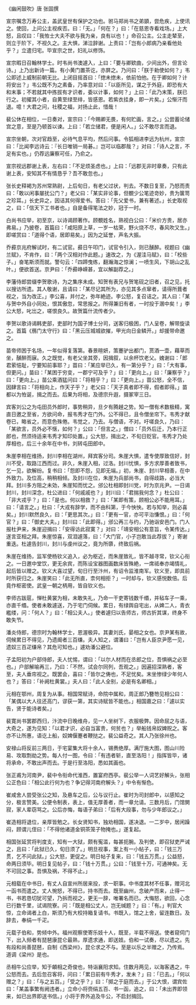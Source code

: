 《幽闲鼓吹》唐 张固撰  

宣宗嘱念万寿公主，盖武皇世有保护之功也。驸马郑尚书之弟顗，尝危疾，上使讯之。使回，上问公主视疾否。曰：「无。」「何在？」曰：「在慈恩寺看戏场。」上大怒，且叹曰：「我恠士大夫不欲与我为亲，良有以也！」命召公主。公主走辇至，则立于阶下，不视久之。主大惧，涕泣辞谢。上责曰：「岂有小郎病乃亲看他处乎？」立遣归宅。毕宣宗之世，妇礼以修饰。  

宣宗暇日召翰林学士。时韦尚书澳遽入，上曰：「要与卿欵曲，少间出外，但言论诗。」上乃出新诗一篇。有小黄门置茶讫，亦屏之。乃问曰：「朕于勑使如何？」韦公即述上威制前朝无比。上闭目摇首曰：「揔未揔未，依前怕他。在于卿如何？计将安出？」韦公既不为之素备，乃率意对曰：「以臣所见，谋之于外庭，即恐有大和末事；不若就其中拣拔有才识者，委以计事，如何？」上曰：「此乃末策，朕已行之。初擢其小者，自黄至绿至绯，皆感恩。若紫衣挂身，即一片矣。」公惭汗而退。噫！大君之问，社稷之福，对扬止此，惜哉！  

裴公休在相位，一日奏对，宣宗曰：「今赐卿无畏，有何贮画，言之。」公尝蓄论储宫之意，至是乃顿首以谏。上曰：「若立储君，便是闲人。」公不敢尽言而退。  

宣宗坐朝，次对官趋至，必待气息平均，然后问事。令狐相进李远为杭州，宣宗曰：「比闻李远诗云：『长日唯销一局碁。』岂可以临郡哉？」对曰：「诗人之言，不足有实也。」仍荐远廉察可任，乃俞之。  

宣宗视远郡谢上表，左右曰：「不足烦圣虑也。」上曰：「远郡无非时章奏，只有此谢上表，安知其不有情恳乎？吾不敢忽也。」  

张长史释褐为苏州常熟尉，上后旬日，有老父过状，判去。不数日复至，乃怒而责曰：「敢以闲事屡扰公门？」老父曰：「某实非论事，但覩少公笔迹竒妙，贵为箧笥之珍耳。」长史异之，因诘其何得爱书。答曰：「先父爱书，兼有著述。」长史取视之，曰：「信天下工书者也。」自是备得笔法之妙，冠于一时。  

白尚书应举，初至京，以诗谒顾著作。顾覩姓名，熟视白公曰：「米价方贵，居亦弗易。」乃披卷，首篇曰：「咸阳原上草，一岁一枯荣，野火烧不尽，春风吹又生。」即嗟赏曰：「道得个语，居即易矣。」因为之延誉，声名大振。  

乔彛京兆府解试时，有二试官。彛日午叩门，试官令引入，则已醺醉。视题曰《幽兰赋》，不肯作，曰：「两个汉相对作此题。」速改之，为《渥洼马赋》，曰：「校些子。」奋笔斯须而就。警句云：「四蹄曳练，翻瀚海之惊澜；一喷生风，下胡山之乱叶。」便欲首送。京尹曰：「乔彛峥嵘甚，宜以解副荐之。」  

李藩侍郎尝缀李贺歌诗，为之集序未成。知贺有表兄与贺笔砚之旧者，召之见，托以搜访所遗。其人敬谢，且请曰：「某尽记其所为，亦见其多点窜者，请得所葺者视之，当为改正。」李公喜，并付之，弥年絶迹。李公怒，复召诘之。其人曰：「某与贺中外自小同处，恨其傲忽，常思报之。所得兼旧有者，一时投于溷中矣！」李公大怒，叱岀之，嗟恨良久。故贺篇什流传者少。  

李贺以歌诗谒韩吏部，吏部时为国子博士分司，送客归极困，门人呈卷，解带旋读之。首篇《鴈门太守行》曰：「黑云压城城欲摧，甲光向日金鳞开。」却援带命邀之。  

苗帝师困于名场，一年似得复落第。春景暄妍，策蹇驴出都门，贳酒一壶，藉草而坐，醺醉而寐。久之既觉，有老父坐其旁，因揖叙，以余杯饮老父。媿谢曰：「郎君萦悒耻，宁要知前事耶？」苗曰：「某应举已久，有一第分乎？」曰：「大有事，但更问。」苗曰：「某困于穷变，一郡宁可及乎？」曰：「更向上。」曰：「廉察乎？」曰：「更向上。」苗公乘酒猛问曰：「将相乎？」曰：「更向上。」苗公怒，全不信，因肆言曰：「将相向上，作天子乎？」老父曰：「天子真者即不得，假者即得。」苗都以为恠诞，揖之而去。后果为将相，及德宗升遐，摄冢宰三日。  

宾客刘公之为屯田员外郎时，事势稍异，旦夕有腾趠之势。知一僧有术数极精，寓直日邀之至省，方欲问命，报韦秀才在门外。公不得已，且令僧坐帘下。韦秀才献卷已，略省之，而意色殊倦。韦觉之，乃去。与僧语，不对。吁嗟良久，乃曰：「某欲言，员外必不惬，如何？」公曰：「但言之。」僧曰：「员外后迁，乃本行正郎也，然须待适来韦秀才知印处置。」公大怒，揖出之，不旬日贬官。韦秀才乃处厚相也，后三十余年在中书，刘转屯田郎中。  

朱崖李相在维扬，封川李相在湖州，拜宾客分司。朱崖大惧，遣专使厚致信好，封川不受，取路江西而过。非久，朱崖入相，过洛。封川忧惧，多方求厚善者致书，乞一见，欲解纷。复书曰：「怨即不怨，见即无端。」初，朱崖、封川早相善，在中外致力。及位高，稍稍相倾。及封川在位，朱崖为兵部尚书，自得歧路，必当大拜。封川多方阻之未効，朱崖知而忧之。邠公杜相即封川党，时为京兆尹。一日谒封川，封川深念，杜公进曰：「何戚戚也？」封川曰：「君揣我何念？」杜公曰：「非大戎乎？」曰：「是也。何以相救？」曰：「某即有策，顾相公必不能用耳。」曰：「请言之。」杜曰：「大戎有辞学，而不由科第，于今怏怏。若与知举，则必喜矣。」封川默然良久，曰：「更思其次。」曰：「更有一官，亦可平治慊恨。」曰：「何官？」曰：「御史大夫。」封川曰：「此即得。」邠公再三与约，乃驰诣安邑门。门人报杜尹来，朱崖迎揖曰：「安得访此寂寞？」对曰：「靖安相公有意旨，令某传达。」遂言亚相之拜。朱崖惊喜，双泪遽落，曰：「大门官，小子岂敢当此荐拔？」寄谢重迭。杜遽告封川，封川与虔州议之，竟为所隳，终致后祸。  

朱崖在维扬，监军使杨钦义追入，必为枢近，而朱崖致礼，皆不越寻常，钦义心衔之。一日邀中堂饮，更无余宾，而陈设宝器图画数床皆殊絶，一席祗奉亦竭情礼，起后皆以赠之。钦义大喜过望，旬日行至汴州，有诏令监淮南军。钦义至，即具前时所获归之。朱崖笑曰：「此无所直，柰何相拒？」一时却与，钦义感悦数倍。后竟作枢密使。武皇一朝之柄用，皆自钦义也。  

李师古跋扈，惮杜黄裳为相，未敢失礼，乃命一干吏寄钱数千缗，并毡车子一乘，亦直千缗。使者未敢遽送，乃于宅门伺候。累日，有绿舆自宅出，从婢二人，青衣繿缕，问：「何人？」曰：「相公夫人。」使者遽归以告师古，师古折其谋，终身不敢失节。  

潘炎侍郎，德宗时为翰林学士，恩渥极异。其妻刘氏，晏相之女也。京尹某有故，伺候累日不得见，乃遗阍者三百缣。夫人知之，谓潘曰：「岂有人臣京尹愿一见，遗奴三百疋缣帛？其危可知也。」遽劝潘公避位。  

子孟阳初为户部侍郎，夫人忧惕，谓曰：「以尔人材而在丞郎之位，吾惧祸之必至也。」户部解喻再三，乃曰：「不然，试会尔同列，吾观之。」因遍招深熟者，客至，夫人垂帘视之。既罢会，喜曰：「皆尔之俦也，不足忧矣。末坐惨绿少年何人也？」答曰：「补阙杜黄裳。」夫人曰：「此人全别，必是有名卿相。」  

元相在鄂州，周复为从事。相国常赋诗，命院中属和，周正郎乃簪笏见相公曰：「某偶以大人往还高门，谬获一第，其实诗赋皆不能也。」相国嘉之曰：「遽以实告，贤于能诗者矣。」  

裴寛尚书罢郡西归，汴流中日晚维舟，见一人坐树下，衣服极弊。因命屈之与语，大奇之，遂为见知：「以君才识，必自当富贵，何贫也？」举船钱帛奴婢贶之。客亦不让所惠，语讫上船，奴婢偃蹇者鞭挞之。裴公益奇之。其人乃张徐州也。  

安禄山将反前三两日，于宅宴集大将十余人，锡赉绝厚。满厅施大图，图山川险易、攻取剽劫之势。每人付一图，令曰：「有违者斩，直至洛阳！」指挥皆毕，诸将承命，不敢出声而去。于是行至洛阳，悉如其画也。  

张正甫为河南尹，裴中令衔命代淮西，置宴府西亭。裴公举一人词艺好解头，张相公正色曰：「相公此行何为也？争记得河南府解头？」中令有惭色。  

崔咸舍人尝受张公之知，及悬车之后，公与议行止。崔时为司封郎中，以感知之分，极言赞美。公便令制表，表上，值无厚善者，而一章允请。三数月后，门馆閴寂，家人辈窃骂之。公后亦悔，每语子弟曰：「后有大段事，勿与少年郎议之。」  

崔造相将退位，亲厚皆勉之。长女贤知书，独劝相国，遂决退。一二岁中，居闲躁闷，顾谓儿侄曰：「不得他诸道金铜茶笼子物掩也。」遂复起。  

相国张延赏将判度支，知有一大狱，颇有寃滥，每甚扼腕。及判使，即召狱吏严诫之，且曰：「此狱已久，旬日须了。」明旦视事，案上有一小帖子，曰：「钱三万贯，乞不问此狱。」公大怒，更促之。明日帖子复来，曰：「钱五万贯。」公益怒，命两日须毕。明日复见帖子，曰：「钱十万贯。」公曰：「钱至十万，可通神矣。无不可回之事。吾惧及祸，不得不止。」  

元相载在中书日，有丈人自宣州所居来投，求一职事。中书度其材不任事，赠河北一函书而遣之。丈人惋怒，不得已，持书而去。既至幽州，念破产而来，止得一书，书若恳切犹可望，乃拆而视之，更无一辞，唯署名而已。大悔怒，欲回，心念已行数千里，试谒院寮。问：「既是相公丈人，岂无缄题？」曰：「有。」判官大惊，立命谒者上白，斯须乃有大校持箱复请书。书既入，馆之上舍，留连数日。及辞去，奉绢一千疋。  

元载子伯和，势倾中外。福州观察使寄乐妓十人，既至，半载不得送。使者窥伺门下，出入频者有琵琶康昆仑最熟，厚遗求通，即送妓。伯和一试奏，尽以遗之。先有段和尚善琵琶，自制《西梁州》，昆仑求之不与。至是以乐之半赠之，乃传焉。道调《梁州》是也。  

丞相牛公应举，知于頔相之奇俊也，特诣襄阳求知。住数月两见，以海客遇之，牛公怒而去。去后忽召客将，问曰：「累日前有牛秀才，发未？」曰：「已去。」「何以赠之？」曰：「与之五百。」「受之乎？」曰：「掷之于庭而去。」于公大恨，谓宾佐曰：「某盖事繁有阙违者。」立命小将赍绢五百、书一函，追之，曰：「未出界即领来，如已出界即送书信。」小将于界外追及牛公，不启封揖回。  

